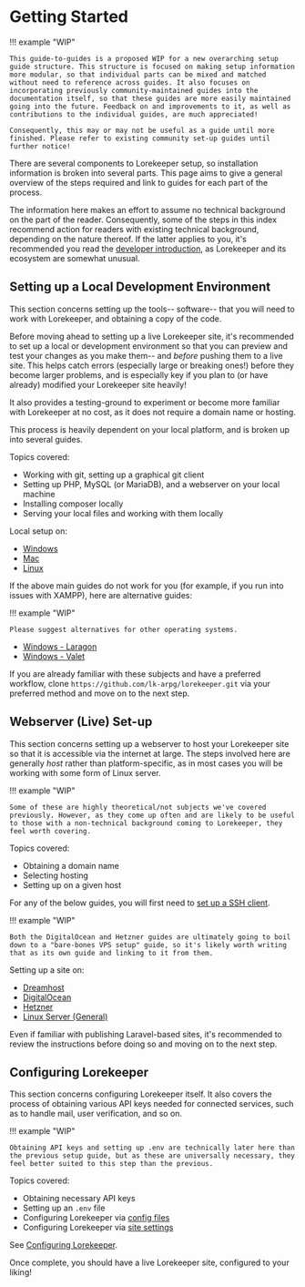 # Getting Started

!!! example "WIP"

    This guide-to-guides is a proposed WIP for a new overarching setup guide structure. This structure is focused on making setup information more modular, so that individual parts can be mixed and matched without need to reference across guides. It also focuses on incorporating previously community-maintained guides into the documentation itself, so that these guides are more easily maintained going into the future. Feedback on and improvements to it, as well as contributions to the individual guides, are much appreciated!

    Consequently, this may or may not be useful as a guide until more finished. Please refer to existing community set-up guides until further notice!

There are several components to Lorekeeper setup, so installation information is broken into several parts. This page aims to give a general overview of the steps required and link to guides for each part of the process.

The information here makes an effort to assume no technical background on the part of the reader. Consequently, some of the steps in this index recommend action for readers with existing technical background, depending on the nature thereof. If the latter applies to you, it's recommended you read the [developer introduction](dev-intro.md), as Lorekeeper and its ecosystem are somewhat unusual.

## Setting up a Local Development Environment

This section concerns setting up the tools-- software-- that you will need to work with Lorekeeper, and obtaining a copy of the code.

Before moving ahead to setting up a live Lorekeeper site, it's recommended to set up a local or development environment so that you can preview and test your changes as you make them-- and *before* pushing them to a live site. This helps catch errors (especially large or breaking ones!) before they become larger problems, and is especially key if you plan to (or have already) modified your Lorekeeper site heavily!

It also provides a testing-ground to experiment or become more familiar with Lorekeeper at no cost, as it does not require a domain name or hosting.

This process is heavily dependent on your local platform, and is broken up into several guides.

Topics covered:

- Working with git, setting up a graphical git client
- Setting up PHP, MySQL (or MariaDB), and a webserver on your local machine
- Installing composer locally
- Serving your local files and working with them locally

Local setup on:

- [Windows](local-setup/windows.md)
- [Mac](local-setup/mac.md)
- [Linux](local-setup/linux.md)

If the above main guides do not work for you (for example, if you run into issues with XAMPP), here are alternative guides:

!!! example "WIP"

    Please suggest alternatives for other operating systems.

- [Windows - Laragon](local-setup/windows-laragon.md)
- [Windows - Valet](local-setup/windows-valet.md)

If you are already familiar with these subjects and have a preferred workflow, clone `https://github.com/lk-arpg/lorekeeper.git` via your preferred method and move on to the next step.

## Webserver (Live) Set-up

This section concerns setting up a webserver to host your Lorekeeper site so that it is accessible via the internet at large. The steps involved here are generally *host* rather than platform-specific, as in most cases you will be working with some form of Linux server.

!!! example "WIP"

    Some of these are highly theoretical/not subjects we've covered previously. However, as they come up often and are likely to be useful to those with a non-technical background coming to Lorekeeper, they feel worth covering.

Topics covered:

- Obtaining a domain name
- Selecting hosting
- Setting up on a given host

For any of the below guides, you will first need to [set up a SSH client](local-setup/ssh-clients.md).

!!! example "WIP"

    Both the DigitalOcean and Hetzner guides are ultimately going to boil down to a "bare-bones VPS setup" guide, so it's likely worth writing that as its own guide and linking to it from them.

Setting up a site on:

- [Dreamhost](hosts/dreamhost.md)
- [DigitalOcean](hosts/digitalocean.md)
- [Hetzner](hosts/hetzner.md)
- [Linux Server (General)](hosts/linux.md)

Even if familiar with publishing Laravel-based sites, it's recommended to review the instructions before doing so and moving on to the next step.

## Configuring Lorekeeper

This section concerns configuring Lorekeeper itself. It also covers the process of obtaining various API keys needed for connected services, such as to handle mail, user verification, and so on.

!!! example "WIP"

    Obtaining API keys and setting up .env are technically later here than the previous setup guide, but as these are universally necessary, they feel better suited to this step than the previous.

Topics covered:

- Obtaining necessary API keys
- Setting up an `.env` file
- Configuring Lorekeeper via [config files](../features/config-files.md)
- Configuring Lorekeeper via [site settings](../features/site-settings.md)

See [Configuring Lorekeeper](configuring.md).

Once complete, you should have a live Lorekeeper site, configured to your liking!
